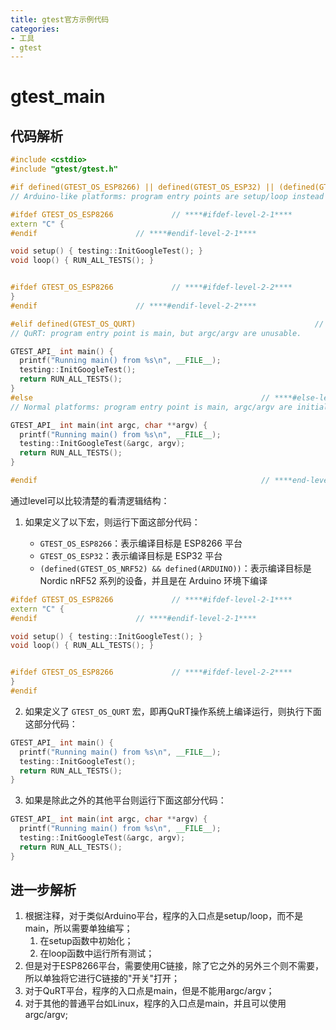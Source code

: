 ```yaml
---
title: gtest官方示例代码
categories:
- 工具
- gtest
---
```

# gtest_main

## 代码解析

<!--more -->

```cpp
#include <cstdio>
#include "gtest/gtest.h"

#if defined(GTEST_OS_ESP8266) || defined(GTEST_OS_ESP32) || (defined(GTEST_OS_NRF52) && defined(ARDUINO)) // ****#if-level-1****
// Arduino-like platforms: program entry points are setup/loop instead of main.

#ifdef GTEST_OS_ESP8266				// ****#ifdef-level-2-1****
extern "C" {
#endif						// ****#endif-level-2-1****

void setup() { testing::InitGoogleTest(); }
void loop() { RUN_ALL_TESTS(); }


#ifdef GTEST_OS_ESP8266				// ****#ifdef-level-2-2****
}
#endif						// ****#endif-level-2-2****

#elif defined(GTEST_OS_QURT)										// ****#elif-level-1****
// QuRT: program entry point is main, but argc/argv are unusable.

GTEST_API_ int main() {
  printf("Running main() from %s\n", __FILE__);
  testing::InitGoogleTest();
  return RUN_ALL_TESTS();
}
#else													// ****#else-level-1****
// Normal platforms: program entry point is main, argc/argv are initialized.

GTEST_API_ int main(int argc, char **argv) {
  printf("Running main() from %s\n", __FILE__);
  testing::InitGoogleTest(&argc, argv);
  return RUN_ALL_TESTS();
}

#endif													// ****end-level-1****
```

通过level可以比较清楚的看清逻辑结构：

1. 如果定义了以下宏，则运行下面这部分代码：

   * `GTEST_OS_ESP8266`：表示编译目标是 ESP8266 平台
   * `GTEST_OS_ESP32`：表示编译目标是 ESP32 平台
   * `(defined(GTEST_OS_NRF52) && defined(ARDUINO))`：表示编译目标是 Nordic nRF52 系列的设备，并且是在 Arduino 环境下编译

```cpp
#ifdef GTEST_OS_ESP8266				// ****#ifdef-level-2-1****
extern "C" {
#endif						// ****#endif-level-2-1****

void setup() { testing::InitGoogleTest(); }
void loop() { RUN_ALL_TESTS(); }


#ifdef GTEST_OS_ESP8266				// ****#ifdef-level-2-2****
}
#endif
```

2. 如果定义了 `GTEST_OS_QURT` 宏，即再QuRT操作系统上编译运行，则执行下面这部分代码：

```cpp
GTEST_API_ int main() {
  printf("Running main() from %s\n", __FILE__);
  testing::InitGoogleTest();
  return RUN_ALL_TESTS();
}
```

3. 如果是除此之外的其他平台则运行下面这部分代码：

```cpp
GTEST_API_ int main(int argc, char **argv) {
  printf("Running main() from %s\n", __FILE__);
  testing::InitGoogleTest(&argc, argv);
  return RUN_ALL_TESTS();
}
```

## 进一步解析

1. 根据注释，对于类似Arduino平台，程序的入口点是setup/loop，而不是main，所以需要单独编写；
   1. 在setup函数中初始化；
   2. 在loop函数中运行所有测试；
2. 但是对于ESP8266平台，需要使用C链接，除了它之外的另外三个则不需要，所以单独将它进行C链接的"开关"打开；
3. 对于QuRT平台，程序的入口点是main，但是不能用argc/argv；
4. 对于其他的普通平台如Linux，程序的入口点是main，并且可以使用argc/argv;

